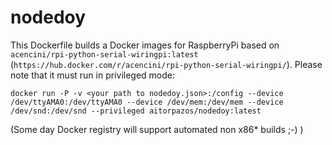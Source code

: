 

# nodedoy

This Dockerfile builds a Docker images for RaspberryPi based on `acencini/rpi-python-serial-wiringpi:latest` (`https://hub.docker.com/r/acencini/rpi-python-serial-wiringpi/`). Please note that it must run in privileged mode:

``docker run -P -v <your path to nodedoy.json>:/config --device /dev/ttyAMA0:/dev/ttyAMA0 --device /dev/mem:/dev/mem --device /dev/snd:/dev/snd --privileged aitorpazos/nodedoy:latest``

(Some day Docker registry will support automated non x86* builds ;-) )
